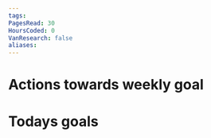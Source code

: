 ```yaml
---
tags: 
PagesRead: 30
HoursCoded: 0
VanResearch: false
aliases:
---
```

# Actions towards weekly goal
# Todays goals